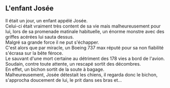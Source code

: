 ## L'enfant Josée

Il était un jour, un enfant appélé Josée.  
Celui-ci était vraiment très content de sa vie mais malheureusement pour lui, lors de sa promenade matinale habituelle, un énorme monstre avec des griffes acérées lui sauta dessus.  
Malgré sa grande force il ne put s'échapper.  
C'est alors que par miracle, un Boeing 737 max réputé pour sa non fiabilité s'écrasa sur la bête féroce.  
Le sauvant d'une mort certaine au détriment des 178 vies a bord de l'avion.  
Soudain, contre toute attente, un rescapé sortit des décombres.  
En effet, un bichon sortit de la soute à bagage.  
Malheureusement, Josée détestait les chiens, il regarda donc le bichon,  
s'approcha doucement de lui, le prit dans ses bras et...
